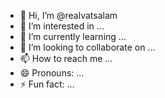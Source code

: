 - 👋 Hi, I’m @realvatsalam
- 👀 I’m interested in ...
- 🌱 I’m currently learning ...
- 💞️ I’m looking to collaborate on ...
- 📫 How to reach me ...
- 😄 Pronouns: ...
- ⚡ Fun fact: ...

<!---
realvatsalam/realvatsalam is a ✨ special ✨ repository because its `README.md` (this file) appears on your GitHub profile.
You can click the Preview link to take a look at your changes.
--->
